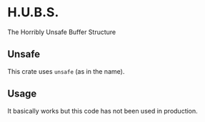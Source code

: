 # H.U.B.S.
The Horribly Unsafe Buffer Structure

## Unsafe
This crate uses `unsafe` (as in the name).

## Usage
It basically works but this code has not been used in production.

